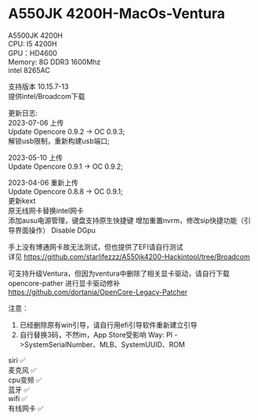 # A550JK 4200H-MacOs-Ventura

A5500JK 4200H  
CPU: I5 4200H  
GPU：HD4600  
Memory: 8G DDR3 1600Mhz  
intel 8265AC


支持版本 10.15.7-13  
提供intel/Broadcom下载

更新日志:  
2023-07-06 上传  
Update Opencore 0.9.2 -> OC 0.9.3;  
解锁usb限制，重新构建usb端口;  

2023-05-10 上传  
Update Opencore 0.9.1 -> OC 0.9.2;

2023-04-06 重新上传  
Update Opencore 0.8.8 -> OC 0.9.1;  
更新kext  
原无线网卡替换intel网卡  
添加ausu电源管理，键盘支持原生快捷键
增加重置nvrm，修改sip快捷功能（引导界面操作）
Disable DGpu

手上没有博通网卡故无法测试，但也提供了EFI请自行测试  
详见  https://github.com/starlifezzz/A550jk4200-Hackintool/tree/Broadcom

可支持升级Ventura，但因为ventura中删除了相关显卡驱动，请自行下载opencore-pather 进行显卡驱动修补  
https://github.com/dortania/OpenCore-Legacy-Patcher 

 注意： 
1. 已经删除原有win引导，请自行用efi引导软件重新建立引导  
2. 自行替换3码，不然im，App Store受影响   Way: PI ->SystemSerialNumber、MLB、SystemUUID、ROM


siri     ✅  
麦克风    ✅  
cpu变频   ✅  
蓝牙      ✅  
wifi     ✅  
有线网卡  ✅   
